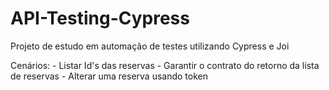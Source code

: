 # API-Testing-Cypress
Projeto de estudo em automação de testes utilizando Cypress e Joi

Cenários:
    - Listar Id's das reservas
    - Garantir o contrato do retorno da lista de reservas
    - Alterar uma reserva usando token